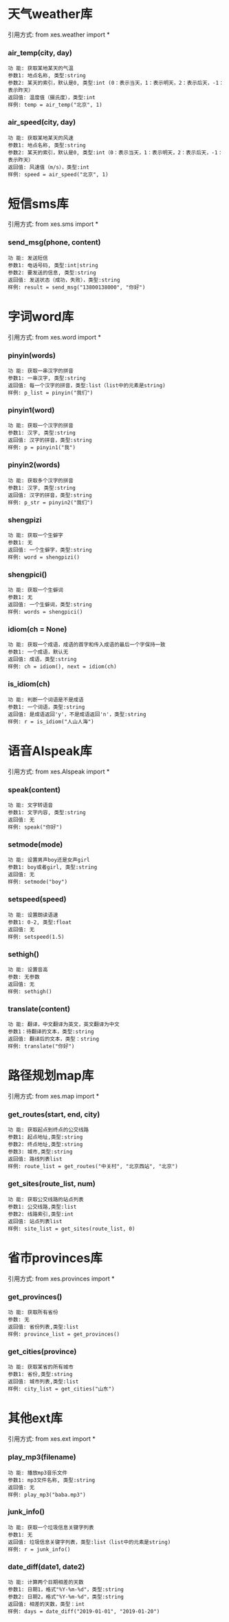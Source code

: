 # 天气weather库
引用方式: from xes.weather import *

### air_temp(city, day)
    功 能: 获取某地某天的气温
    参数1: 地点名称, 类型:string
    参数2: 某天的索引，默认是0, 类型:int (0：表示当天，1：表示明天，2：表示后天，-1：表示昨天）
    返回值: 温度值（摄氏度），类型:int
    样例: temp = air_temp("北京", 1)


### air_speed(city, day)
    功 能: 获取某地某天的风速
    参数1: 地点名称, 类型:string
    参数2: 某天的索引，默认是0, 类型:int（0：表示当天，1：表示明天，2：表示后天，-1：表示昨天）
    返回值: 风速值（m/s），类型:int
    样例: speed = air_speed("北京", 1)


# 短信sms库
引用方式: from xes.sms import *

### send_msg(phone, content)
    功 能: 发送短信
    参数1: 电话号码, 类型:int|string
    参数2: 要发送的信息, 类型:string
    返回值: 发送状态（成功，失败），类型:string
    样例: result = send_msg("13800138000", "你好")

# 字词word库
引用方式: from xes.word import *

### pinyin(words)
    功 能: 获取一串汉字的拼音
    参数1: 一串汉字, 类型:string
    返回值: 每一个汉字的拼音，类型:list（list中的元素是string)
    样例: p_list = pinyin("我们")

### pinyin1(word)
    功 能: 获取一个汉字的拼音
    参数1: 汉字, 类型:string
    返回值: 汉字的拼音，类型:string
    样例: p = pinyin1("我")

### pinyin2(words)
    功 能: 获取多个汉字的拼音
    参数1: 汉字, 类型:string
    返回值: 汉字的拼音，类型:string
    样例: p_str = pinyin2("我们")

### shengpizi
    功 能: 获取一个生僻字
    参数1: 无
    返回值: 一个生僻字，类型:string
    样例: word = shengpizi()

### shengpici()
    功 能: 获取一个生僻词
    参数1: 无
    返回值: 一个生僻词，类型:string
    样例: words = shengpici()

### idiom(ch = None)
    功 能: 获取一个成语，成语的首字和传入成语的最后一个字保持一致
    参数1: 一个成语，默认无
    返回值: 成语，类型:string
    样例: ch = idiom(), next = idiom(ch)

### is_idiom(ch)
    功 能: 判断一个词语是不是成语
    参数1: 一个词语，类型:string
    返回值: 是成语返回'y'，不是成语返回'n'，类型:string
    样例: r = is_idiom("人山人海")

# 语音AIspeak库
引用方式: from xes.AIspeak import *

### speak(content)
    功 能: 文字转语音
    参数1: 文字内容, 类型:string
    返回值: 无
    样例: speak("你好")

### setmode(mode)
    功 能: 设置男声boy还是女声girl
    参数1: boy或者girl, 类型:string
    返回值: 无
    样例: setmode("boy")

### setspeed(speed)
    功 能: 设置朗读语速
    参数1: 0-2, 类型:float
    返回值: 无
    样例: setspeed(1.5)

### sethigh()
    功 能: 设置音高
    参数: 无参数
    返回值: 无
    样例: sethigh()

### translate(content)
    功 能: 翻译，中文翻译为英文，英文翻译为中文
    参数1：待翻译的文本，类型:string
    返回值: 翻译后的文本，类型：string
    样例: translate("你好")

# 路径规划map库
引用方式: from xes.map import *

### get_routes(start, end, city)
    功 能: 获取起点到终点的公交线路
    参数1: 起点地址,类型:string
    参数2: 终点地址,类型:string
    参数3: 城市,类型:string
    返回值: 路线列表list
    样例: route_list = get_routes("中关村", "北京西站", "北京")

### get_sites(route_list, num)
    功 能: 获取公交线路的站点列表
    参数1: 公交线路,类型:list
    参数2: 线路索引,类型:int
    返回值: 站点列表list
    样例: site_list = get_sites(route_list, 0)

# 省市provinces库
引用方式: from xes.provinces import *

### get_provinces()
    功 能: 获取所有省份
    参数: 无
    返回值: 省份列表,类型:list
    样例: province_list = get_provinces()

### get_cities(province)
    功 能: 获取某省的所有城市
    参数1: 省份,类型:string
    返回值: 城市列表,类型:list
    样例: city_list = get_cities("山东")

# 其他ext库
引用方式: from xes.ext import *

### play_mp3(filename)
    功 能: 播放mp3音乐文件
    参数1: mp3文件名称, 类型:string
    返回值: 无
    样例: play_mp3("baba.mp3")

### junk_info()
    功 能: 获取一个垃圾信息关键字列表
    参数1: 无
    返回值: 垃圾信息关键字列表，类型:list（list中的元素是string)
    样例: r = junk_info()

### date_diff(date1, date2)
    功 能: 计算两个日期相差的天数
    参数1: 日期1，格式"%Y-%m-%d"，类型:string
    参数2: 日期2，格式"%Y-%m-%d"，类型:string
    返回值: 相差的天数，类型：int
    样例: days = date_diff("2019-01-01", "2019-01-20")
